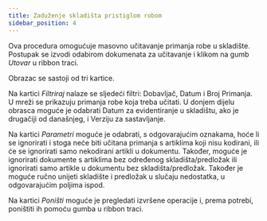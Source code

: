 ```yaml
---
title: Zaduženje skladišta pristiglom robom
sidebar_position: 4
---
```


Ova procedura omogućuje masovno učitavanje primanja robe u skladište. Postupak se izvodi odabirom dokumenata za učitavanje i klikom na gumb *Utovar* u ribbon traci.     

Obrazac se sastoji od tri kartice.  

Na kartici *Filtriraj* nalaze se sljedeći filtri: Dobavljač, Datum i Broj Primanja. U mreži se prikazuju primanja robe koja treba učitati. U donjem dijelu obrasca moguće je odabrati Datum za evidentiranje u skladištu, ako je drugačiji od današnjeg, i Verziju za sastavljanje.     

Na kartici *Parametri* moguće je odabrati, s odgovarajućim oznakama, hoće li se ignorirati i stoga neće biti učitana primanja s artiklima koji nisu kodirani, ili će se ignorirati samo nekodirani artikli u dokumentu. Također, moguće je ignorirati dokumente s artiklima bez određenog skladišta/predložak ili ignorirati samo artikle u dokumentu bez skladišta/predložak. Također je moguće ručno unijeti skladište i predložak u slučaju nedostatka, u odgovarajućim poljima ispod.    

Na kartici *Poništi* moguće je pregledati izvršene operacije i, prema potrebi, poništiti ih pomoću gumba u ribbon traci.
